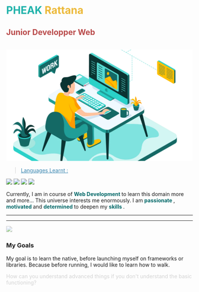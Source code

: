 # <span style="color:#20b2aa">PHEAK </span><span style="color:#ecb939">Rattana</span>


##  **<span style="color:#b94a4a">Junior Developper Web</span>**





<br>
<img src="./dev-work.webp" />
<br>

> <span style="color:#3684af;text-decoration:underline"> Languages Learnt : </span>
<p>
<img src="https://img.icons8.com/color/48/null/html-5--v1.png"/>
<img src="https://img.icons8.com/color/48/null/css3.png"/>
<img src="https://img.icons8.com/color/48/null/javascript--v1.png"/>
<img src="https://img.icons8.com/fluency/48/null/php.png"/>
</p>



<p> Currently, I am in course of <strong style="color:#006767"> Web Development </strong> to learn this domain more and more...
 This universe interests me enormously. I am <strong style="color:#006767"> passionate </strong>, <strong style="color:#006767"> motivated </strong> and  <strong style="color:#006767"> determined </strong> to deepen my <strong style="color:#006767"> skills </strong>. </p>
<hr>
<hr>
<div>
 <img style="opacity:50%" src="https://img.freepik.com/free-vector/binary-code-algorithm-digital-data-background_1017-30366.jpg?w=1380&t=st=1671271746~exp=1671272346~hmac=20506035263052d9c2baf056c6c586fe120cf140b9b9e909b387a484b21f633b">
 <h3> My Goals </h3>
 <p>My goal is to learn the native, before launching myself on frameworks or libraries. Because before running, I would like to learn how to walk.</p>
 <span style="color:lightgray">How can you understand advanced things if you don't understand the basic functioning?</span>
 </div>
 
